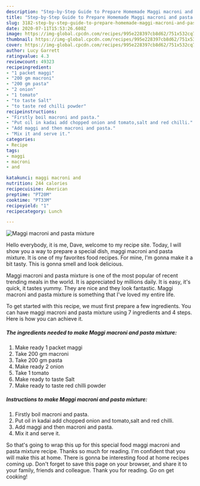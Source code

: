 ```yaml
---
description: "Step-by-Step Guide to Prepare Homemade Maggi macroni and pasta mixture"
title: "Step-by-Step Guide to Prepare Homemade Maggi macroni and pasta mixture"
slug: 3182-step-by-step-guide-to-prepare-homemade-maggi-macroni-and-pasta-mixture
date: 2020-07-11T15:53:26.608Z
image: https://img-global.cpcdn.com/recipes/995e228397cb8d62/751x532cq70/maggi-macroni-and-pasta-mixture-recipe-main-photo.jpg
thumbnail: https://img-global.cpcdn.com/recipes/995e228397cb8d62/751x532cq70/maggi-macroni-and-pasta-mixture-recipe-main-photo.jpg
cover: https://img-global.cpcdn.com/recipes/995e228397cb8d62/751x532cq70/maggi-macroni-and-pasta-mixture-recipe-main-photo.jpg
author: Lucy Garrett
ratingvalue: 4.3
reviewcount: 49323
recipeingredient:
- "1 packet maggi"
- "200 gm macroni"
- "200 gm pasta"
- "2 onion"
- "1 tomato"
- "to taste Salt"
- "to taste red chilli powder"
recipeinstructions:
- "Firstly boil macroni and pasta."
- "Put oil in kadai add chopped onion and tomato,salt and red chilli."
- "Add maggi and then macroni and pasta."
- "Mix it and serve it."
categories:
- Recipe
tags:
- maggi
- macroni
- and

katakunci: maggi macroni and 
nutrition: 244 calories
recipecuisine: American
preptime: "PT20M"
cooktime: "PT33M"
recipeyield: "1"
recipecategory: Lunch

---
```



![Maggi macroni and pasta mixture](https://img-global.cpcdn.com/recipes/995e228397cb8d62/751x532cq70/maggi-macroni-and-pasta-mixture-recipe-main-photo.jpg)

Hello everybody, it is me, Dave, welcome to my recipe site. Today, I will show you a way to prepare a special dish, maggi macroni and pasta mixture. It is one of my favorites food recipes. For mine, I'm gonna make it a bit tasty. This is gonna smell and look delicious.



Maggi macroni and pasta mixture is one of the most popular of recent trending meals in the world. It is appreciated by millions daily. It is easy, it's quick, it tastes yummy. They are nice and they look fantastic. Maggi macroni and pasta mixture is something that I've loved my entire life.


To get started with this recipe, we must first prepare a few ingredients. You can have maggi macroni and pasta mixture using 7 ingredients and 4 steps. Here is how you can achieve it.

<!--inarticleads1-->

##### The ingredients needed to make Maggi macroni and pasta mixture:

1. Make ready 1 packet maggi
1. Take 200 gm macroni
1. Take 200 gm pasta
1. Make ready 2 onion
1. Take 1 tomato
1. Make ready to taste Salt
1. Make ready to taste red chilli powder




<!--inarticleads2-->

##### Instructions to make Maggi macroni and pasta mixture:

1. Firstly boil macroni and pasta.
1. Put oil in kadai add chopped onion and tomato,salt and red chilli.
1. Add maggi and then macroni and pasta.
1. Mix it and serve it.




So that's going to wrap this up for this special food maggi macroni and pasta mixture recipe. Thanks so much for reading. I'm confident that you will make this at home. There is gonna be interesting food at home recipes coming up. Don't forget to save this page on your browser, and share it to your family, friends and colleague. Thank you for reading. Go on get cooking!
